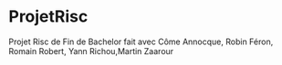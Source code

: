 # ProjetRisc
Projet Risc de Fin de Bachelor fait avec Côme Annocque, Robin Féron, Romain Robert, Yann Richou,Martin Zaarour
